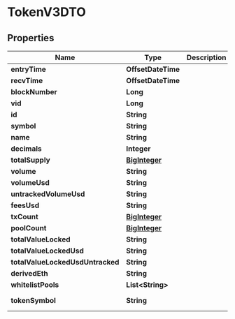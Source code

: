 

# TokenV3DTO


## Properties

| Name | Type | Description | Notes |
|------------ | ------------- | ------------- | -------------|
|**entryTime** | **OffsetDateTime** |  |  [optional] |
|**recvTime** | **OffsetDateTime** |  |  [optional] |
|**blockNumber** | **Long** |  |  [optional] |
|**vid** | **Long** |  |  [optional] |
|**id** | **String** |  |  [optional] |
|**symbol** | **String** |  |  [optional] |
|**name** | **String** |  |  [optional] |
|**decimals** | **Integer** |  |  [optional] |
|**totalSupply** | [**BigInteger**](BigInteger.md) |  |  [optional] |
|**volume** | **String** |  |  [optional] |
|**volumeUsd** | **String** |  |  [optional] |
|**untrackedVolumeUsd** | **String** |  |  [optional] |
|**feesUsd** | **String** |  |  [optional] |
|**txCount** | [**BigInteger**](BigInteger.md) |  |  [optional] |
|**poolCount** | [**BigInteger**](BigInteger.md) |  |  [optional] |
|**totalValueLocked** | **String** |  |  [optional] |
|**totalValueLockedUsd** | **String** |  |  [optional] |
|**totalValueLockedUsdUntracked** | **String** |  |  [optional] |
|**derivedEth** | **String** |  |  [optional] |
|**whitelistPools** | **List&lt;String&gt;** |  |  [optional] |
|**tokenSymbol** | **String** |  |  [optional] [readonly] |



